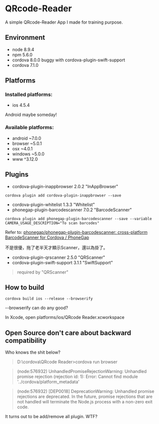 # QRcode-Reader
A simple QRcode-Reader App I made for training purpose.

## Environment
- node	8.9.4
- npm	5.6.0
- cordova 8.0.0 buggy with cordova-plugin-swift-support
- cordova 7.1.0

## Platforms
### Installed platforms:
- ios 4.5.4

Android maybe someday!

### Available platforms:

- android ~7.0.0
- browser ~5.0.1
- osx ~4.0.1
- windows ~5.0.0
- www ^3.12.0

## Plugins
- cordova-plugin-inappbrowser 2.0.2 "InAppBrowser"
```
cordova plugin add cordova-plugin-inappbrowser --save
```
- cordova-plugin-whitelist 1.3.3 "Whitelist"
- phonegap-plugin-barcodescanner 7.0.2 "BarcodeScanner"
```
cordova plugin add phonegap-plugin-barcodescanner --save --variable CAMERA_USAGE_DESCRIPTION="To scan barcodes"
```
Refer to: [phonegap/phonegap-plugin-barcodescanner: cross-platform BarcodeScanner for Cordova / PhoneGap](https://github.com/phonegap/phonegap-plugin-barcodescanner)

不是很優，拖了老半天才顯示Scanner，還以為掛了。

- cordova-plugin-qrscanner 2.5.0 "QRScanner"
- cordova-plugin-swift-support 3.1.1 "SwiftSupport"

> required by "QRScanner"
## How to build
```
cordova build ios --release --browserify
```
--browserify can do any good?

In Xcode, open platforms/ios/QRcode Reader.xcworkspace

## Open Source don't care about backward compatibility
Who knows the shit below?

> D:\cordova\QRcode Reader>cordova run browser

> (node:576932) UnhandledPromiseRejectionWarning: Unhandled promise rejection (rejection id: 1): Error: Cannot find module '../cordova/platform_metadata'

> (node:576932) [DEP0018] DeprecationWarning: Unhandled promise rejections are deprecated. In the future, promise rejections that are not handled will terminate the Node.js process with a non-zero exit code.

It turns out to be add/remove all plugin. WTF?
